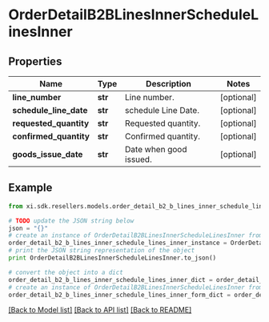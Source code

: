 # OrderDetailB2BLinesInnerScheduleLinesInner


## Properties

Name | Type | Description | Notes
------------ | ------------- | ------------- | -------------
**line_number** | **str** | Line number. | [optional] 
**schedule_line_date** | **str** | schedule Line Date. | [optional] 
**requested_quantity** | **str** | Requested quantity. | [optional] 
**confirmed_quantity** | **str** | Confirmed quantity. | [optional] 
**goods_issue_date** | **str** | Date when good issued. | [optional] 

## Example

```python
from xi.sdk.resellers.models.order_detail_b2_b_lines_inner_schedule_lines_inner import OrderDetailB2BLinesInnerScheduleLinesInner

# TODO update the JSON string below
json = "{}"
# create an instance of OrderDetailB2BLinesInnerScheduleLinesInner from a JSON string
order_detail_b2_b_lines_inner_schedule_lines_inner_instance = OrderDetailB2BLinesInnerScheduleLinesInner.from_json(json)
# print the JSON string representation of the object
print OrderDetailB2BLinesInnerScheduleLinesInner.to_json()

# convert the object into a dict
order_detail_b2_b_lines_inner_schedule_lines_inner_dict = order_detail_b2_b_lines_inner_schedule_lines_inner_instance.to_dict()
# create an instance of OrderDetailB2BLinesInnerScheduleLinesInner from a dict
order_detail_b2_b_lines_inner_schedule_lines_inner_form_dict = order_detail_b2_b_lines_inner_schedule_lines_inner.from_dict(order_detail_b2_b_lines_inner_schedule_lines_inner_dict)
```
[[Back to Model list]](../README.md#documentation-for-models) [[Back to API list]](../README.md#documentation-for-api-endpoints) [[Back to README]](../README.md)


